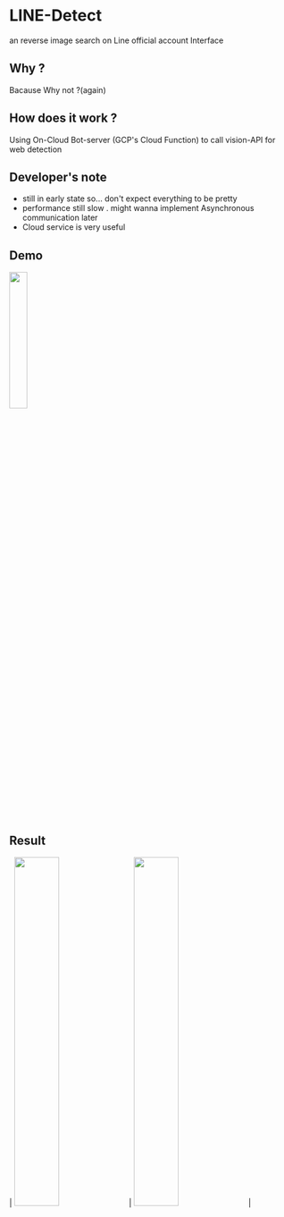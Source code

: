 # LINE-Detect
an reverse image search on Line official account Interface

## Why ?
Bacause Why not ?(again)

## How does it work ?
Using On-Cloud Bot-server (GCP's Cloud Function) to call vision-API for web detection

## Developer's note
  -  still in early state so... don't expect everything to be pretty
  - performance still slow . might wanna implement Asynchronous communication later
  - Cloud service is very useful
## Demo
<img src="https://i.imgur.com/L4jCDCB.png" width="25%">

## Result
| <img src="https://i.imgur.com/o43HEXn.png" width="40%"> | <img src="https://i.imgur.com/LcOJYAZ.png" width="40%"> |